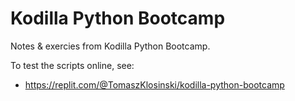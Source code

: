 # Kodilla Python Bootcamp
Notes &amp; exercies from Kodilla Python Bootcamp.

To test the scripts online, see:
* https://replit.com/@TomaszKlosinski/kodilla-python-bootcamp